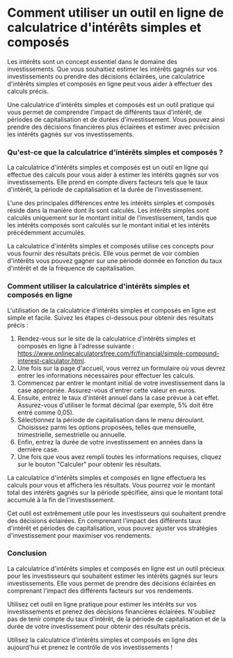 Comment utiliser un outil en ligne de calculatrice d'intérêts simples et composés
=================================================================================

Les intérêts sont un concept essentiel dans le domaine des investissements. Que vous souhaitiez estimer les intérêts gagnés sur vos investissements ou prendre des décisions éclairées, une calculatrice d'intérêts simples et composés en ligne peut vous aider à effectuer des calculs précis.

Une calculatrice d'intérêts simples et composés est un outil pratique qui vous permet de comprendre l'impact de différents taux d'intérêt, de périodes de capitalisation et de durées d'investissement. Vous pouvez ainsi prendre des décisions financières plus éclairées et estimer avec précision les intérêts gagnés sur vos investissements.

### Qu'est-ce que la calculatrice d'intérêts simples et composés ?

La calculatrice d'intérêts simples et composés est un outil en ligne qui effectue des calculs pour vous aider à estimer les intérêts gagnés sur vos investissements. Elle prend en compte divers facteurs tels que le taux d'intérêt, la période de capitalisation et la durée de l'investissement.

L'une des principales différences entre les intérêts simples et composés réside dans la manière dont ils sont calculés. Les intérêts simples sont calculés uniquement sur le montant initial de l'investissement, tandis que les intérêts composés sont calculés sur le montant initial et les intérêts précédemment accumulés.

La calculatrice d'intérêts simples et composés utilise ces concepts pour vous fournir des résultats précis. Elle vous permet de voir combien d'intérêts vous pouvez gagner sur une période donnée en fonction du taux d'intérêt et de la fréquence de capitalisation.

### Comment utiliser la calculatrice d'intérêts simples et composés en ligne

L'utilisation de la calculatrice d'intérêts simples et composés en ligne est simple et facile. Suivez les étapes ci-dessous pour obtenir des résultats précis :

1. Rendez-vous sur le site de la calculatrice d'intérêts simples et composés en ligne à l'adresse suivante : <https://www.onlinecalculatorsfree.com/fr/financial/simple-compound-interest-calculator.html>.
2. Une fois sur la page d'accueil, vous verrez un formulaire où vous devrez entrer les informations nécessaires pour effectuer les calculs.
3. Commencez par entrer le montant initial de votre investissement dans la case appropriée. Assurez-vous d'entrer cette valeur en euros.
4. Ensuite, entrez le taux d'intérêt annuel dans la case prévue à cet effet. Assurez-vous d'utiliser le format décimal (par exemple, 5% doit être entré comme 0,05).
5. Sélectionnez la période de capitalisation dans le menu déroulant. Choisissez parmi les options proposées, telles que mensuelle, trimestrielle, semestrielle ou annuelle.
6. Enfin, entrez la durée de votre investissement en années dans la dernière case.
7. Une fois que vous avez rempli toutes les informations requises, cliquez sur le bouton "Calculer" pour obtenir les résultats.

La calculatrice d'intérêts simples et composés en ligne effectuera les calculs pour vous et affichera les résultats. Vous pourrez voir le montant total des intérêts gagnés sur la période spécifiée, ainsi que le montant total accumulé à la fin de l'investissement.

Cet outil est extrêmement utile pour les investisseurs qui souhaitent prendre des décisions éclairées. En comprenant l'impact des différents taux d'intérêt et périodes de capitalisation, vous pouvez ajuster vos stratégies d'investissement pour maximiser vos rendements.

### Conclusion

La calculatrice d'intérêts simples et composés en ligne est un outil précieux pour les investisseurs qui souhaitent estimer les intérêts gagnés sur leurs investissements. Elle vous permet de prendre des décisions éclairées en comprenant l'impact des différents facteurs sur vos rendements.

Utilisez cet outil en ligne pratique pour estimer les intérêts sur vos investissements et prenez des décisions financières éclairées. N'oubliez pas de tenir compte du taux d'intérêt, de la période de capitalisation et de la durée de votre investissement pour obtenir des résultats précis.

Utilisez la calculatrice d'intérêts simples et composés en ligne dès aujourd'hui et prenez le contrôle de vos investissements !